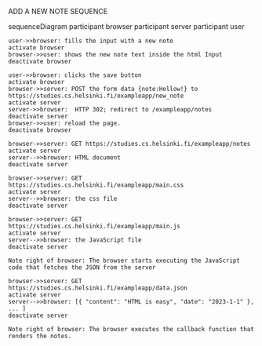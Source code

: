 ADD A NEW NOTE SEQUENCE

sequenceDiagram
    participant browser
    participant server
    participant user

    user->>browser: fills the input with a new note
    activate browser
    browser->>user: shows the new note text inside the html Input
    deactivate browser

    user->>browser: clicks the save button
    activate browser
    browser->>server: POST the form data {note:Hellow!} to https://studies.cs.helsinki.fi/exampleapp/new_note
    activate server
    server->>browser:  HTTP 302; redirect to /exampleapp/notes
    deactivate server
    browser->>user: reload the page.
    deactivate browser

    browser->>server: GET https://studies.cs.helsinki.fi/exampleapp/notes
    activate server
    server-->>browser: HTML document
    deactivate server

    browser->>server: GET https://studies.cs.helsinki.fi/exampleapp/main.css
    activate server
    server-->>browser: the css file
    deactivate server

    browser->>server: GET https://studies.cs.helsinki.fi/exampleapp/main.js
    activate server
    server-->>browser: the JavaScript file
    deactivate server

    Note right of browser: The browser starts executing the JavaScript code that fetches the JSON from the server

    browser->>server: GET https://studies.cs.helsinki.fi/exampleapp/data.json
    activate server
    server-->>browser: [{ "content": "HTML is easy", "date": "2023-1-1" }, ... ]
    deactivate server

    Note right of browser: The browser executes the callback function that renders the notes.

